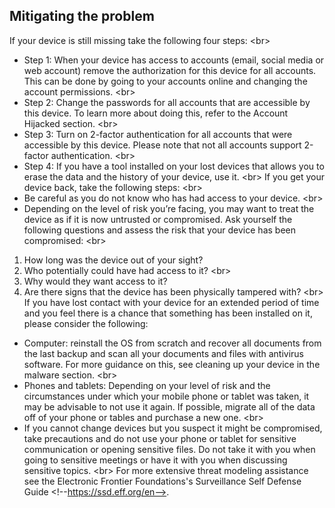 
## Mitigating the problem

If your device is still missing take the following four steps:
&lt;br&gt;
- Step 1: When your device has access to accounts (email, social media or web account) remove the authorization for this device for all accounts. This can be done by going to your accounts online and changing the account permissions.
&lt;br&gt;
- Step 2: Change the passwords for all accounts that are accessible by this device. To learn more about doing this, refer to the Account Hijacked section.
&lt;br&gt;
- Step 3: Turn on 2-factor authentication for all accounts that were accessible by this device. Please note that not all accounts support 2-factor authentication.
&lt;br&gt;
- Step 4: If you have a tool installed on your lost devices that allows you to erase the data and the history of your device, use it.
&lt;br&gt;
If you get your device back, take the following steps:
&lt;br&gt;
- Be careful as you do not know who has had access to your device.
&lt;br&gt;
- Depending on the level of risk you’re facing, you may want to treat the device as if it is now untrusted or compromised. Ask yourself the following questions and assess the risk that your device has been compromised:
&lt;br&gt;
1. How long was the device out of your sight?
2. Who potentially could have had access to it?
&lt;br&gt;
3. Why would they want access to it?
4.  Are there signs that the device has been physically tampered with?
&lt;br&gt;
If you have lost contact with your device for an extended period of time and you feel there is a chance that something has been installed on it, please consider the following:
- Computer: reinstall the OS from scratch and recover all documents from the last backup and scan all your documents and files with antivirus software. For more guidance on this, see cleaning up your device in the malware section.
&lt;br&gt;
- Phones and tablets: Depending on your level of risk and the circumstances under which your mobile phone or tablet was taken, it may be advisable to not use it again. If possible, migrate all of the data off of your phone or tables and purchase a new one.
&lt;br&gt;
- If you cannot change devices but you suspect it might be compromised, take precautions and do not use your phone or tablet for sensitive communication or opening sensitive files. Do not take it with you when going to sensitive meetings or have it with you when discussing sensitive topics.
&lt;br&gt;
For more extensive threat modeling assistance see the Electronic Frontier Foundations&#39;s Surveillance Self Defense Guide &lt;!--https://ssd.eff.org/en--&gt;.
